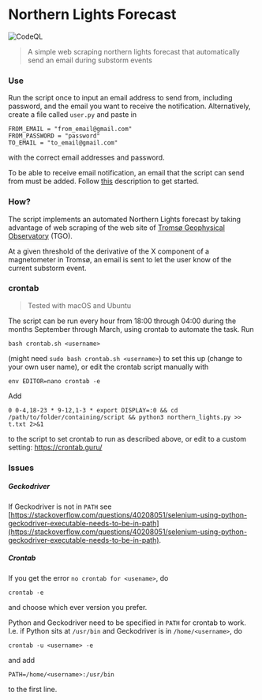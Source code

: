 # Northern Lights Forecast
![CodeQL](https://github.com/engeir/northern-lights-forecast/workflows/CodeQL/badge.svg)
> A simple web scraping northern lights forecast that automatically send an email during substorm events

### Use
Run the script once to input an email address to send from, including password, and the email you want to receive the notification. Alternatively, create a file called `user.py` and paste in
```
FROM_EMAIL = "from_email@gmail.com"
FROM_PASSWORD = "password"
TO_EMAIL = "to_email@gmail.com"
```
with the correct email addresses and password.

To be able to receive email notification, an email that the script can send from must be added. Follow [this](https://realpython.com/python-send-email/#option-1-setting-up-a-gmail-account-for-development) description to get started.

### How?
The script implements an automated Northern Lights forecast by taking advantage of web scraping of the web site of [Tromsø Geophysical Observatory](http://geo.phys.uit.no/) (TGO).

At a given threshold of the derivative of the X component of a magnetometer in Tromsø, an email is sent to let the user know of the current substorm event.

### crontab
> Tested with macOS and Ubuntu

The script can be run every hour from 18:00 through 04:00 during the months September through March, using crontab to automate the task. Run
```
bash crontab.sh <username>
```
(might need `sudo bash crontab.sh <username>`) to set this up (change to your own user name), or edit the crontab script manually with
```
env EDITOR=nano crontab -e
```
Add
```
0 0-4,18-23 * 9-12,1-3 * export DISPLAY=:0 && cd /path/to/folder/containing/script && python3 northern_lights.py >> t.txt 2>&1
```
to the script to set crontab to run as described above, or edit to a custom setting:
https://crontab.guru/


### Issues
##### Geckodriver
If Geckodriver is not in `PATH` see [https://stackoverflow.com/questions/40208051/selenium-using-python-geckodriver-executable-needs-to-be-in-path](https://stackoverflow.com/questions/40208051/selenium-using-python-geckodriver-executable-needs-to-be-in-path).

##### Crontab
If you get the error `no crontab for <usename>`, do
```
crontab -e
```
and choose which ever version you prefer.

Python and Geckodriver need to be specified in `PATH` for crontab to work. I.e. if Python sits at `/usr/bin` and Geckodriver is in `/home/<username>`, do
```
crontab -u <username> -e
```
and add
```
PATH=/home/<username>:/usr/bin
```
to the first line.
